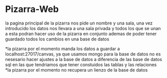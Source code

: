 # Pizarra-Web

la pagina principal de la pizarra nos pide un nombre y una sala, una vez introducido los datos nos llevara a una sala privada y todos los que se unan a esta podran hacer uso de la pizarra en conjunto ademas de poder tener guardado todos los cambios en una base de datos

*la pizarra por el momento manda los datos a guardar a localhost:27017/canvas, ya que usamos mongo para la base de datos no es nesesario hacer ajustes a la base de datos  a diferencia de las base de datos sql en las que tendriamos que tener constuidos  las tablas y las relaciones
*la pizarra por el momento no recupera un lienzo de la base de datos 

